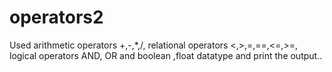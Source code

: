 # operators2
Used arithmetic operators +,-,*,/, relational operators &lt;,>,=,==,&lt;=,>=, logical operators AND, OR and boolean ,float datatype and print the output.. 
